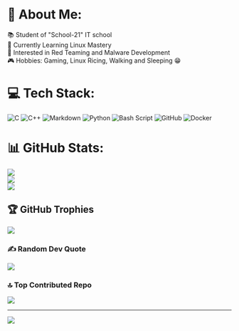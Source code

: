 # 💫 About Me:
📚 Student of "School-21" IT school<br>📖 Currently Learning Linux Mastery<br>🔴 Interested in Red Teaming and Malware Development<br>🎮 Hobbies: Gaming, Linux Ricing, Walking and Sleeping 😁


# 💻 Tech Stack:
![C](https://img.shields.io/badge/c-%2300599C.svg?style=for-the-badge&logo=c&logoColor=white) ![C++](https://img.shields.io/badge/c++-%2300599C.svg?style=for-the-badge&logo=c%2B%2B&logoColor=white) ![Markdown](https://img.shields.io/badge/markdown-%23000000.svg?style=for-the-badge&logo=markdown&logoColor=white) ![Python](https://img.shields.io/badge/python-3670A0?style=for-the-badge&logo=python&logoColor=ffdd54) ![Bash Script](https://img.shields.io/badge/bash_script-%23121011.svg?style=for-the-badge&logo=gnu-bash&logoColor=white) ![GitHub](https://img.shields.io/badge/github-%23121011.svg?style=for-the-badge&logo=github&logoColor=white) ![Docker](https://img.shields.io/badge/docker-%230db7ed.svg?style=for-the-badge&logo=docker&logoColor=white)
# 📊 GitHub Stats:
![](https://github-readme-stats.vercel.app/api?username=v0id-strike&theme=dark&hide_border=false&include_all_commits=false&count_private=true)<br/>
![](https://nirzak-streak-stats.vercel.app/?user=v0id-strike&theme=dark&hide_border=false)<br/>
![](https://github-readme-stats.vercel.app/api/top-langs/?username=v0id-strike&theme=dark&hide_border=false&include_all_commits=false&count_private=true&layout=compact)

## 🏆 GitHub Trophies
![](https://github-profile-trophy.vercel.app/?username=v0id-strike&theme=radical&no-frame=false&no-bg=false&margin-w=4)

### ✍️ Random Dev Quote
![](https://quotes-github-readme.vercel.app/api?type=horizontal&theme=radical)

### 🔝 Top Contributed Repo
![](https://github-contributor-stats.vercel.app/api?username=v0id-strike&limit=5&theme=radical&combine_all_yearly_contributions=true)

---
[![](https://visitcount.itsvg.in/api?id=v0id-strike&icon=0&color=0)](https://visitcount.itsvg.in)

<!-- Proudly created with GPRM ( https://gprm.itsvg.in ) -->
